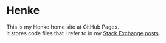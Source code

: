 # Henke
This is my Henke home site at GitHub Pages.  
It stores code files that I refer to in my [Stack Exchange posts](https://stackexchange.com/users/12678745/henke).

